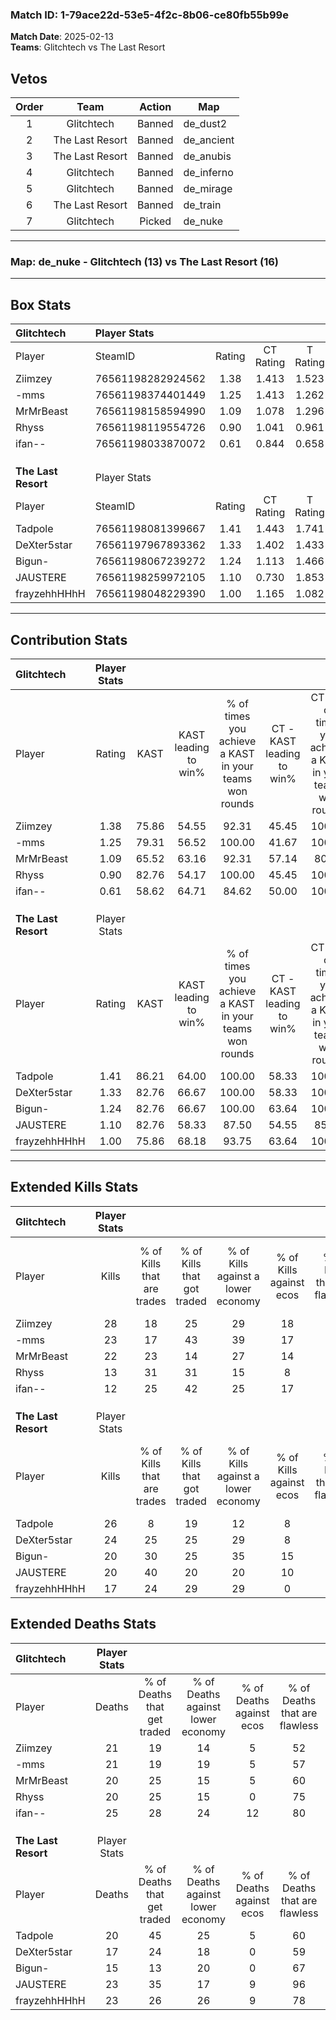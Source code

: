 ### Match ID: 1-79ace22d-53e5-4f2c-8b06-ce80fb55b99e  
**Match Date**: 2025-02-13  
**Teams**: Glitchtech vs The Last Resort  

## Vetos  

| Order | Team | Action | Map |
| :---: | :--: | :----: | --- |
| 1 | Glitchtech | Banned | de_dust2 |
| 2 | The Last Resort | Banned | de_ancient |
| 3 | The Last Resort | Banned | de_anubis |
| 4 | Glitchtech | Banned | de_inferno |
| 5 | Glitchtech | Banned | de_mirage |
| 6 | The Last Resort | Banned | de_train |
| 7 | Glitchtech | Picked | de_nuke |

---  

### **Map**: de_nuke - Glitchtech (13) vs The Last Resort (16)  
---  

## Box Stats  

| **Glitchtech**      | Player Stats      |        |           |          |       |      |       |         |        |      |     |
| :- | :- | :-: | :-: | :-: | :-: | :-: | :-: | :-: | :-: | :-: | :-: |
| Player              | SteamID           | Rating | CT Rating | T Rating | KAST  | ADR  | Kills | Assists | Deaths | K/D  | HS% |
| Ziimzey             | 76561198282924562 |  1.38  |   1.413   |  1.523   | 75.86 | 94.7 |  28   |    5    |   21   | 1.33 | 60  |
| -mms                | 76561198374401449 |  1.25  |   1.413   |  1.262   | 79.31 | 92.6 |  23   |    4    |   21   | 1.10 | 56  |
| MrMrBeast           | 76561198158594990 |  1.09  |   1.078   |  1.296   | 65.52 | 74.8 |  22   |    6    |   20   | 1.10 | 40  |
| Rhyss               | 76561198119554726 |  0.90  |   1.041   |  0.961   | 82.76 | 57.4 |  13   |    8    |   20   | 0.65 | 38  |
| ifan--              | 76561198033870072 |  0.61  |   0.844   |  0.658   | 58.62 | 59.2 |  12   |    9    |   25   | 0.48 | 58  |
|                     |                   |        |           |          |       |      |       |         |        |      |     |
|                     |                   |        |           |          |       |      |       |         |        |      |     |
|                     |                   |        |           |          |       |      |       |         |        |      |     |
| **The Last Resort** | Player Stats      |        |           |          |       |      |       |         |        |      |     |
| Player              | SteamID           | Rating | CT Rating | T Rating | KAST  | ADR  | Kills | Assists | Deaths | K/D  | HS% |
| Tadpole             | 76561198081399667 |  1.41  |   1.443   |  1.741   | 86.21 | 89.9 |  26   |    7    |   20   | 1.30 | 57  |
| DeXter5star         | 76561197967893362 |  1.33  |   1.402   |  1.433   | 82.76 | 76.1 |  24   |    6    |   17   | 1.41 | 25  |
| Bigun-              | 76561198067239272 |  1.24  |   1.113   |  1.466   | 82.76 | 75.5 |  20   |    5    |   15   | 1.33 | 60  |
| JAUSTERE            | 76561198259972105 |  1.10  |   0.730   |  1.853   | 82.76 | 70.7 |  20   |   11    |   23   | 0.87 | 55  |
| frayzehhHHhH        | 76561198048229390 |  1.00  |   1.165   |  1.082   | 75.86 | 79.4 |  17   |   14    |   23   | 0.74 | 47  |
---  

## Contribution Stats  

| **Glitchtech**      | Player Stats |       |                      |                                                        |                           |                                                             |                          |                                                            |
| :- | :-: | :-: | :-: | :-: | :-: | :-: | :-: | :-: |
| Player              |    Rating    | KAST  | KAST leading to win% | % of times you achieve a KAST in your teams won rounds | CT - KAST leading to win% | CT - % of times you achieve a KAST in your teams won rounds | T - KAST leading to win% | T - % of times you achieve a KAST in your teams won rounds |
| Ziimzey             |     1.38     | 75.86 |        54.55         |                         92.31                          |           45.45           |                           100.00                            |          63.64           |                           87.50                            |
| -mms                |     1.25     | 79.31 |        56.52         |                         100.00                         |           41.67           |                           100.00                            |          72.73           |                           100.00                           |
| MrMrBeast           |     1.09     | 65.52 |        63.16         |                         92.31                          |           57.14           |                            80.00                            |          66.67           |                           100.00                           |
| Rhyss               |     0.90     | 82.76 |        54.17         |                         100.00                         |           45.45           |                           100.00                            |          61.54           |                           100.00                           |
| ifan--              |     0.61     | 58.62 |        64.71         |                         84.62                          |           50.00           |                           100.00                            |          85.71           |                           75.00                            |
|                     |              |       |                      |                                                        |                           |                                                             |                          |                                                            |
|                     |              |       |                      |                                                        |                           |                                                             |                          |                                                            |
|                     |              |       |                      |                                                        |                           |                                                             |                          |                                                            |
| **The Last Resort** | Player Stats |       |                      |                                                        |                           |                                                             |                          |                                                            |
| Player              |    Rating    | KAST  | KAST leading to win% | % of times you achieve a KAST in your teams won rounds | CT - KAST leading to win% | CT - % of times you achieve a KAST in your teams won rounds | T - KAST leading to win% | T - % of times you achieve a KAST in your teams won rounds |
| Tadpole             |     1.41     | 86.21 |        64.00         |                         100.00                         |           58.33           |                           100.00                            |          69.23           |                           100.00                           |
| DeXter5star         |     1.33     | 82.76 |        66.67         |                         100.00                         |           58.33           |                           100.00                            |          75.00           |                           100.00                           |
| Bigun-              |     1.24     | 82.76 |        66.67         |                         100.00                         |           63.64           |                           100.00                            |          69.23           |                           100.00                           |
| JAUSTERE            |     1.10     | 82.76 |        58.33         |                         87.50                          |           54.55           |                            85.71                            |          61.54           |                           88.89                            |
| frayzehhHHhH        |     1.00     | 75.86 |        68.18         |                         93.75                          |           63.64           |                           100.00                            |          72.73           |                           88.89                            |
---  

## Extended Kills Stats  

| **Glitchtech**      | Player Stats |                            |                            |                                    |                         |                              |                                 |                                       |                    |           |
| :- | :-: | :-: | :-: | :-: | :-: | :-: | :-: | :-: | :-: | :-: |
| Player              |    Kills     | % of Kills that are trades | % of Kills that got traded | % of Kills against a lower economy | % of Kills against ecos | % of Kills that are flawless | % of Kills that are close duels | % of Kills that are assisted by flash | Pistol Round Kills | AWP Kills |
| Ziimzey             |      28      |             18             |             25             |                 29                 |           18            |              75              |                7                |                   0                   |         0          |     4     |
| -mms                |      23      |             17             |             43             |                 39                 |           17            |              74              |                4                |                   0                   |         0          |     2     |
| MrMrBeast           |      22      |             23             |             14             |                 27                 |           14            |              73              |                5                |                   0                   |         12         |     2     |
| Rhyss               |      13      |             31             |             31             |                 15                 |            8            |              69              |                8                |                   0                   |         0          |     0     |
| ifan--              |      12      |             25             |             42             |                 25                 |           17            |              67              |                8                |                   0                   |         0          |     1     |
|                     |              |                            |                            |                                    |                         |                              |                                 |                                       |                    |           |
|                     |              |                            |                            |                                    |                         |                              |                                 |                                       |                    |           |
|                     |              |                            |                            |                                    |                         |                              |                                 |                                       |                    |           |
| **The Last Resort** | Player Stats |                            |                            |                                    |                         |                              |                                 |                                       |                    |           |
| Player              |    Kills     | % of Kills that are trades | % of Kills that got traded | % of Kills against a lower economy | % of Kills against ecos | % of Kills that are flawless | % of Kills that are close duels | % of Kills that are assisted by flash | Pistol Round Kills | AWP Kills |
| Tadpole             |      26      |             8              |             19             |                 12                 |            8            |              73              |                4                |                   4                   |         0          |     1     |
| DeXter5star         |      24      |             25             |             25             |                 29                 |            8            |              75              |                0                |                   4                   |         11         |     2     |
| Bigun-              |      20      |             30             |             25             |                 35                 |           15            |              45              |               15                |                  10                   |         0          |     0     |
| JAUSTERE            |      20      |             40             |             20             |                 20                 |           10            |              65              |               15                |                   0                   |         0          |     1     |
| frayzehhHHhH        |      17      |             24             |             29             |                 29                 |            0            |              71              |                6                |                  12                   |         0          |     2     |
## Extended Deaths Stats  

| **Glitchtech**      | Player Stats |                             |                                   |                          |                               |                            |                           |               |
| :- | :-: | :-: | :-: | :-: | :-: | :-: | :-: | :-: |
| Player              |    Deaths    | % of Deaths that get traded | % of Deaths against lower economy | % of Deaths against ecos | % of Deaths that are flawless | % of Deaths that are close | % of Deaths while blinded | Deaths to AWP |
| Ziimzey             |      21      |             19              |                14                 |            5             |              52               |             14             |             5             |       0       |
| -mms                |      21      |             19              |                19                 |            5             |              57               |             10             |            14             |       3       |
| MrMrBeast           |      20      |             25              |                15                 |            5             |              60               |             5              |             0             |       5       |
| Rhyss               |      20      |             25              |                15                 |            0             |              75               |             5              |             5             |       1       |
| ifan--              |      25      |             28              |                24                 |            12            |              80               |             4              |             4             |       2       |
|                     |              |                             |                                   |                          |                               |                            |                           |               |
|                     |              |                             |                                   |                          |                               |                            |                           |               |
|                     |              |                             |                                   |                          |                               |                            |                           |               |
| **The Last Resort** | Player Stats |                             |                                   |                          |                               |                            |                           |               |
| Player              |    Deaths    | % of Deaths that get traded | % of Deaths against lower economy | % of Deaths against ecos | % of Deaths that are flawless | % of Deaths that are close | % of Deaths while blinded | Deaths to AWP |
| Tadpole             |      20      |             45              |                25                 |            5             |              60               |             5              |             0             |       2       |
| DeXter5star         |      17      |             24              |                18                 |            0             |              59               |             6              |             0             |       1       |
| Bigun-              |      15      |             13              |                20                 |            0             |              67               |             13             |             0             |       2       |
| JAUSTERE            |      23      |             35              |                17                 |            9             |              96               |             4              |             0             |       4       |
| frayzehhHHhH        |      23      |             26              |                26                 |            9             |              78               |             4              |             0             |       3       |
